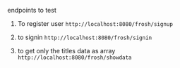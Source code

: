  endpoints to test
 1. To register user
```http://localhost:8080/frosh/signup```

2. to signin
```http://localhost:8080/frosh/signin```

3. to get only the titles data as array
```http://localhost:8080/frosh/showdata```
